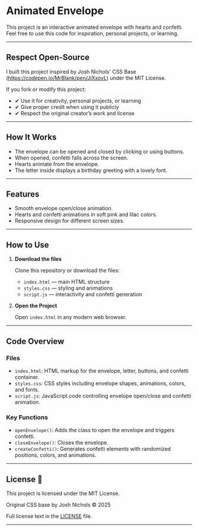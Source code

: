 # Animated Envelope

This project is an interactive animated envelope with hearts and confetti. Feel free to use this code for inspiration, personal projects, or learning.

---

## Respect Open-Source

I built this project inspired by Josh Nichols' CSS Base (https://codepen.io/MrBlank/pen/JjXxovL) under the MIT License.

If you fork or modify this project:

- ✔ Use it for creativity, personal projects, or learning
- ✔ Give proper credit when using it publicly
- ✔ Respect the original creator’s work and license

---

## How It Works

- The envelope can be opened and closed by clicking or using buttons.
- When opened, confetti falls across the screen.
- Hearts animate from the envelope.
- The letter inside displays a birthday greeting with a lovely font.

---

## Features

- Smooth envelope open/close animation.
- Hearts and confetti animations in soft pink and lilac colors.
- Responsive design for different screen sizes.

---

## How to Use

1. **Download the files**

   Clone this repository or download the files:

   - `index.html` — main HTML structure
   - `styles.css` — styling and animations
   - `script.js` — interactivity and confetti generation

2. **Open the Project**

   Open `index.html` in any modern web browser.

---

## Code Overview

### Files

- `index.html`: HTML markup for the envelope, letter, buttons, and confetti container.
- `styles.css`: CSS styles including envelope shapes, animations, colors, and fonts.
- `script.js`: JavaScript code controlling envelope open/close and confetti animation.

### Key Functions

- `openEnvelope()`: Adds the class to open the envelope and triggers confetti.
- `closeEnvelope()`: Closes the envelope.
- `createConfetti()`: Generates confetti elements with randomized positions, colors, and animations.

---

## License 📄

This project is licensed under the MIT License.

Original CSS base by Josh Nichols © 2025  

Full license text in the [LICENSE](LICENSE) file.

---

